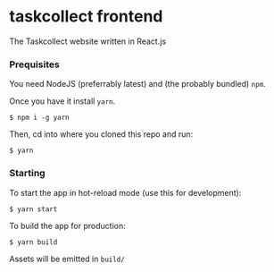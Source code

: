 # taskcollect frontend
The Taskcollect website written in React.js

### Prequisites
You need NodeJS (preferrably latest) and (the probably bundled) `npm`.

Once you have it install `yarn`.
```
$ npm i -g yarn
```

Then, cd into where you cloned this repo and run:
```
$ yarn
```

### Starting
To start the app in hot-reload mode (use this for development):
```
$ yarn start
```
To build the app for production:
```
$ yarn build
```
Assets will be emitted in `build/`
